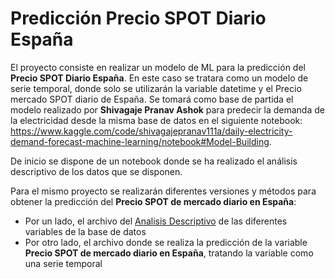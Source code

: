 # Predicción Precio SPOT Diario España

El proyecto consiste en realizar un modelo de ML para la predicción del **Precio SPOT Diario España**. En este caso se tratara como un modelo de serie temporal, donde solo se utilizarán la variable datetime y el Precio mercado SPOT diario de España. Se tomará como base de partida el modelo realizado por **Shivagaje Pranav Ashok** para predecir la demanda de la electricidad desde la misma base de datos en el siguiente notebook: https://www.kaggle.com/code/shivagajepranav111a/daily-electricity-demand-forecast-machine-learning/notebook#Model-Building.

De inicio se dispone de un notebook donde se ha realizado el análisis descriptivo de los datos que se disponen.

Para el mismo proyecto se realizarán diferentes versiones y métodos para obtener la predicción del **Precio SPOT de mercado diario en España**:

- Por un lado, el archivo del [Analisis Descriptivo](https://github.com/MPeredaPerea/Machine_learning_projects/blob/main/Energy_sector/Spain_SPOT_price_ML/Analisis%20descriptivo.ipynb) de las diferentes variables de la base de datos
- Por otro lado, el archivo donde se realiza la predicción de la variable **Precio SPOT de mercado diario en España**, tratando la variable como una serie temporal


